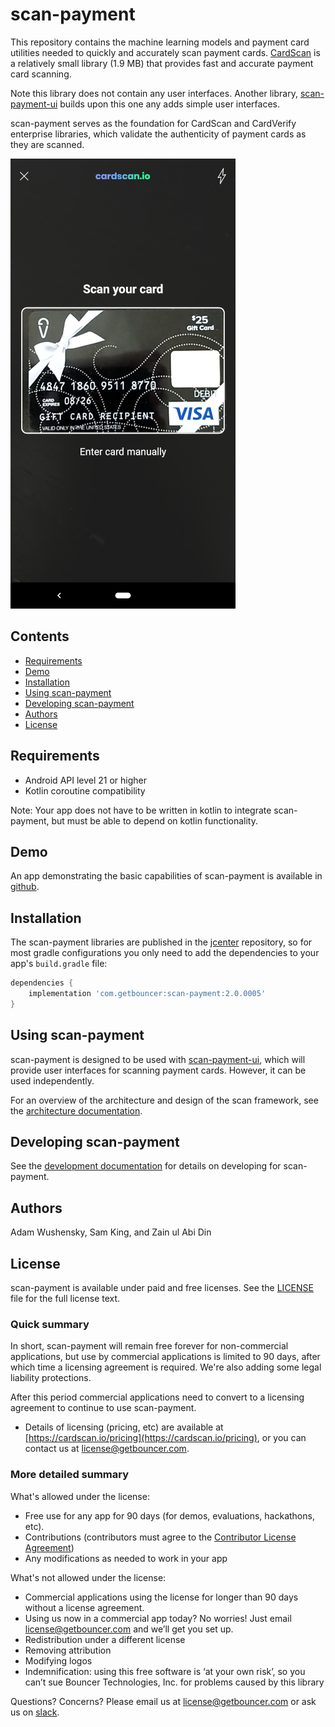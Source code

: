 # scan-payment

This repository contains the machine learning models and payment card utilities needed to quickly and accurately scan payment cards. [CardScan](https://cardscan.io/) is a relatively small library (1.9 MB) that provides fast and accurate payment card scanning.

Note this library does not contain any user interfaces. Another library, [scan-payment-ui](https://github.com/getbouncer/scan-payment-ui-android) builds upon this one any adds simple user interfaces. 

scan-payment serves as the foundation for CardScan and CardVerify enterprise libraries, which validate the authenticity of payment cards as they are scanned.

![CardScan](docs/images/cardscan.png)

## Contents

* [Requirements](#requirements)
* [Demo](#demo)
* [Installation](#installation)
* [Using scan-payment](#using-scan-payment)
* [Developing scan-payment](#developing-scan-payment)
* [Authors](#authors)
* [License](#license)

## Requirements

* Android API level 21 or higher
* Kotlin coroutine compatibility

Note: Your app does not have to be written in kotlin to integrate scan-payment, but must be able to depend on kotlin functionality.

## Demo

An app demonstrating the basic capabilities of scan-payment is available in [github](https://github.com/getbouncer/cardscan-demo-android).

## Installation

The scan-payment libraries are published in the [jcenter](https://jcenter.bintray.com/com/getbouncer/) repository, so for most gradle configurations you only need to add the dependencies to your app's `build.gradle` file:

```gradle
dependencies {
    implementation 'com.getbouncer:scan-payment:2.0.0005'
}
```

## Using scan-payment

scan-payment is designed to be used with [scan-payment-ui](https://github.com/getbouncer/scan-payment-ui-android), which will provide user interfaces for scanning payment cards. However, it can be used independently.

For an overview of the architecture and design of the scan framework, see the [architecture documentation](https://github.com/getbouncer/scan-framework-android/tree/master/docs/architecture.md).

## Developing scan-payment

See the [development documentation](docs/develop.md) for details on developing for scan-payment.

## Authors

Adam Wushensky, Sam King, and Zain ul Abi Din

## License

scan-payment is available under paid and free licenses. See the [LICENSE](LICENSE) file for the full license text.

### Quick summary

In short, scan-payment will remain free forever for non-commercial applications, but use by commercial applications is limited to 90 days, after which time a licensing agreement is required. We're also adding some legal liability protections.

After this period commercial applications need to convert to a licensing agreement to continue to use scan-payment.
* Details of licensing (pricing, etc) are available at [https://cardscan.io/pricing](https://cardscan.io/pricing), or you can contact us at [license@getbouncer.com](mailto:license@getbouncer.com).

### More detailed summary

What's allowed under the license:
* Free use for any app for 90 days (for demos, evaluations, hackathons, etc).
* Contributions (contributors must agree to the [Contributor License Agreement](Contributor%20License%20Agreement))
* Any modifications as needed to work in your app

What's not allowed under the license:
* Commercial applications using the license for longer than 90 days without a license agreement. 
* Using us now in a commercial app today? No worries! Just email [license@getbouncer.com](mailto:license@getbouncer.com) and we’ll get you set up.
* Redistribution under a different license
* Removing attribution
* Modifying logos
* Indemnification: using this free software is ‘at your own risk’, so you can’t sue Bouncer Technologies, Inc. for problems caused by this library

Questions? Concerns? Please email us at [license@getbouncer.com](mailto:license@getbouncer.com) or ask us on [slack](https://getbouncer.slack.com).
